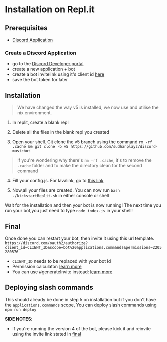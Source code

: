 # Installation on Repl.it

## Prerequisites

- [Discord Application](#create-a-discord-application)

### Create a Discord Application

- go to the [Discord Developer portal](https://discord.com/developers/applications)
- create a new application + bot
- create a bot invitelink using it's client id [here](https://discordapi.com/permissions.html)
- save the bot token for later

## Installation

> We have changed the way v5 is installed, we now use and utilise the nix environment.

1. In replit, create a blank repl

1. Delete all the files in the blank repl you created

1. Open your shell. Git clone the v5 branch using the command `rm -rf .cache && git clone -b v5 https://github.com/sudhanplayz/discord-musicbot`

> If you're wondering why there's `rm -rf .cache`, it's to remove the `.cache` folder and to make the directory clean for the second command

4. Fill your config.js. For lavalink, go to [this link](https://lavalink-list.darrennathanael.com)

5. Now,all your files are created. You can now run `bash ./kickstartReplit.sh` in either console or shell

Wait for the installation and then your bot is now running! The next time you run your bot,you just need to type `node index.js` in your shell!

## Final

Once done you can restart your bot, then invite it using this url template. `https://discord.com/oauth2/authorize?client_id=CLIENT_ID&scope=bot%20applications.commands&permissions=2205280576`

- `CLIENT_ID` needs to be replaced with your bot Id
- Permission calculator: [learn more](https://finitereality.github.io/permissions-calculator)
- You can use #generateInvite instead: [learn more](https://discord.js.org/#/docs/main/main/class/Client?scrollTo=generateInvite)

## Deploying slash commands

This should already be done in step 5 on installation but if you don't have the `applications.commands` scope, You can deploy slash commands using `npm run deploy`

**SIDE NOTES**:
- If you're running the version 4 of the bot, please kick it and reinvite using the invite link stated in [final](#final)
